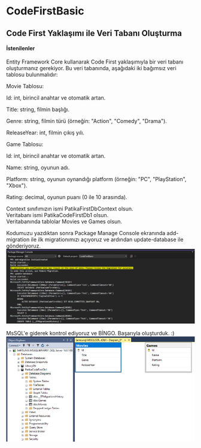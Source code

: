 # CodeFirstBasic  
## Code First Yaklaşımı ile Veri Tabanı Oluşturma  
#### İstenilenler  
Entity Framework Core kullanarak Code First yaklaşımıyla bir veri tabanı oluşturmanız gerekiyor. Bu veri tabanında, aşağıdaki iki bağımsız veri tablosu bulunmalıdır:  

Movie Tablosu:  

Id: int, birincil anahtar ve otomatik artan.  

Title: string, filmin başlığı.  

Genre: string, filmin türü (örneğin: "Action", "Comedy", "Drama").  

ReleaseYear: int, filmin çıkış yılı.  

Game Tablosu:  

Id: int, birincil anahtar ve otomatik artan.  

Name: string, oyunun adı.  

Platform: string, oyunun oynandığı platform (örneğin: "PC", "PlayStation", "Xbox").  

Rating: decimal, oyunun puanı (0 ile 10 arasında).  

Context sınıfımızın ismi PatikaFirstDbContext olsun.  
Veritabanı ismi PatikaCodeFirstDb1 olsun.  
Veritabanında tablolar Movies ve Games olsun.  

Kodumuzu yazdıktan sonra Package Manage Console ekranında add-migration ile ilk migrationımızı açıyoruz ve ardından update-database ile gönderiyoruz.  
![Migration](https://github.com/ugurarican/CodeFirstBasic/blob/master/migration.png)  

MsSQL'e giderek kontrol ediyoruz ve BİNGO. Başarıyla oluşturduk. :)  
![Db](https://github.com/ugurarican/CodeFirstBasic/blob/master/db.png)
